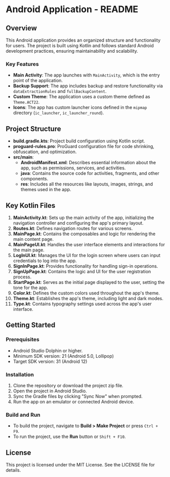 
# Android Application - README

## Overview

This Android application provides an organized structure and functionality for users. The project is built using Kotlin and follows standard Android development practices, ensuring maintainability and scalability.

### Key Features
- **Main Activity**: The app launches with `MainActivity`, which is the entry point of the application.
- **Backup Support**: The app includes backup and restore functionality via `dataExtractionRules` and `fullBackupContent`.
- **Custom Theme**: The application uses a custom theme defined as `Theme.ACT22`.
- **Icons**: The app has custom launcher icons defined in the `mipmap` directory (`ic_launcher`, `ic_launcher_round`).

## Project Structure

- **build.gradle.kts**: Project build configuration using Kotlin script.
- **proguard-rules.pro**: ProGuard configuration file for code shrinking, obfuscation, and optimization.
- **src/main**:
  - **AndroidManifest.xml**: Describes essential information about the app, such as permissions, services, and activities.
  - **java**: Contains the source code for activities, fragments, and other components.
  - **res**: Includes all the resources like layouts, images, strings, and themes used in the app.

## Key Kotlin Files

1. **MainActivity.kt**: Sets up the main activity of the app, initializing the navigation controller and configuring the app's primary layout.
2. **Routes.kt**: Defines navigation routes for various screens.
3. **MainPage.kt**: Contains the composables and logic for rendering the main content page.
4. **MainPageUI.kt**: Handles the user interface elements and interactions for the main page.
5. **LogInUI.kt**: Manages the UI for the login screen where users can input credentials to log into the app.
6. **SignInPage.kt**: Provides functionality for handling sign-in operations.
7. **SignUpPage.kt**: Contains the logic and UI for the user registration process.
8. **StartPage.kt**: Serves as the initial page displayed to the user, setting the tone for the app.
9. **Color.kt**: Defines the custom colors used throughout the app's theme.
10. **Theme.kt**: Establishes the app's theme, including light and dark modes.
11. **Type.kt**: Contains typography settings used across the app's user interface.

## Getting Started

### Prerequisites
- Android Studio Dolphin or higher.
- Minimum SDK version: 21 (Android 5.0, Lollipop)
- Target SDK version: 31 (Android 12)

### Installation

1. Clone the repository or download the project zip file.
2. Open the project in Android Studio.
3. Sync the Gradle files by clicking "Sync Now" when prompted.
4. Run the app on an emulator or connected Android device.

### Build and Run

- To build the project, navigate to **Build > Make Project** or press `Ctrl + F9`.
- To run the project, use the **Run** button or `Shift + F10`.

## License

This project is licensed under the MIT License. See the LICENSE file for details.
